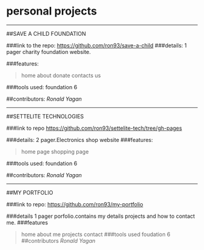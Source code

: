 # personal projects

<hr>
##SAVE A CHILD FOUNDATION

###link to the repo: 
https://github.com/ron93/save-a-child
###details:
1 pager  charity foundation website.

###features: 
>home
>about
>donate
>contacts us

###tools used:
foundation 6


##contributors:
_Ronald Yagan_

<hr>

##SETTELITE TECHNOLOGIES

###link to repo
https://github.com/ron93/settelite-tech/tree/gh-pages


###details:
2 pager.Electronics shop website
###features: 
>home page
>shopping page

###tools used:
foundation 6


##contributors:
_Ronald Yagan_

<hr>

##MY PORTFOLIO

###link to repo:
https://github.com/ron93/my-portfolio

###details
1 pager porfolio.contains my details projects and how to contact me.
###features
>home
>about me
>projects
>contact
###tools used
foudation 6
##contributors
_Ronald Yagan_
